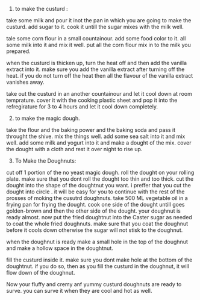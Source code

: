 1. to make the custurd :

take some milk and pour it inot the pan in which you are going to make the custurd.
add sugar to it.
cook it untill the sugar mixes with the milk well.

tale some corn flour in a small countainour.
add some food color to it. 
all some milk into it and mix it well.
put all the corn flour mix in to the milk you prepared.

when the custurd is thicken up, turn the heat off and then add the vanilla extract into it. make sure you add the vanilla extract after turning off the heat. if you do not turn off the heat then all the flavour of the vanilla extract vanishes away.

take out the custurd in an another countainour and let it cool down at room temprature. cover it with the cooking plastic sheet and pop it into the refregirature for 3 to 4 hours and let it cool down completely.

2. to make the magic dough.

take the flour and the baking power and the baking soda and pass it throught the shive. mix the things well.
add some sea salt into it and mix well.
add some milk and yogurt into it and make a dought of the mix. 
cover the dought with a cloth and rest it over night to rise up.  

3. To Make the Doughnuts:


cut off 1 portion of the no yeast magic dough.
roll the dought on your rolling plate. make sure that you dont roll the dought too thin and too thick.
cut the dought into the shape of the doughtnut you want. i preffer that you cut the dought into circle . it will be easy for you to continue with the rest of the prosses of moking the cusutrd doughnuts. 
take 500 ML vegetable oil in a frying pan for frying the dought.
cook one side of the dought untill goes golden-brown and then the other side of the dought.
your doughnut is ready almost.
now put the fried doughtnut into the Caster sugar as needed to coat the whole fried doughnuts.
make sure that you coat the doughnut before it cools down otherwise the sugar will not stisk to the doughnut.

when the doughnut is ready 
make a small hole in the top of the doughnut and make a hollow space in the doughtnut.

fill the custurd inside it. make sure you dont make hole at the bottom of the doughtnut. if you do so, then as you fill the custurd in the doughnut, it will flow down of the doughnut. 

Now your fluffy and cremy anf yummy custurd doughnuts are ready to surve. 
you can surve it when they are cool and hot as well.  